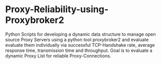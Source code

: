 # Proxy-Reliability-using-Proxybroker2
Python Scripts for developing a dynamic data structure to manage open source Proxy Servers using a python tool proxybroker2 and evaluate evaluate them individually via successful TCP-Handshake rate, average response time, transmission time and throughput. Goal is to evaluate a dynamic Proxy List for reliable Proxy-Connections.
